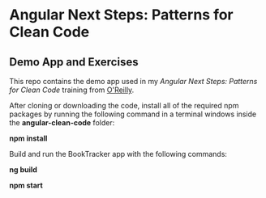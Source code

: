 # Angular Next Steps: Patterns for Clean Code

## Demo App and Exercises

This repo contains the demo app used in my *Angular Next Steps: Patterns for Clean Code* training from [O'Reilly](https://learning.oreilly.com/live-training/).

After cloning or downloading the code, install all of the required npm packages by running the following command in a terminal windows inside the **angular-clean-code** folder:

**npm install**

Build and run the BookTracker app with the following commands:

**ng build**

**npm start**